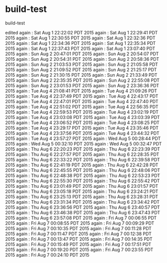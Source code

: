 # build-test
build-test

edited
again : Sat Aug  1 22:22:02 PDT 2015
again : Sat Aug  1 22:29:41 PDT 2015
again : Sat Aug  1 22:30:55 PDT 2015
again : Sat Aug  1 22:32:36 PDT 2015
again : Sat Aug  1 22:34:36 PDT 2015
again : Sat Aug  1 22:35:34 PDT 2015
again : Sat Aug  1 22:37:43 PDT 2015
again : Sat Aug  1 23:07:40 PDT 2015
again : Sun Aug  2 20:47:01 PDT 2015
again : Sun Aug  2 20:54:07 PDT 2015
again : Sun Aug  2 20:54:31 PDT 2015
again : Sun Aug  2 20:58:36 PDT 2015
again : Sun Aug  2 21:03:53 PDT 2015
again : Sun Aug  2 21:05:58 PDT 2015
again : Sun Aug  2 21:09:52 PDT 2015
again : Sun Aug  2 21:25:17 PDT 2015
again : Sun Aug  2 21:30:15 PDT 2015
again : Sun Aug  2 21:33:49 PDT 2015
again : Sun Aug  2 22:35:35 PDT 2015
again : Sun Aug  2 22:55:08 PDT 2015
again : Sun Aug  2 23:01:53 PDT 2015
again : Sun Aug  2 23:36:36 PDT 2015
again : Tue Aug  4 21:08:41 PDT 2015
again : Tue Aug  4 21:09:26 PDT 2015
again : Tue Aug  4 22:37:49 PDT 2015
again : Tue Aug  4 22:43:17 PDT 2015
again : Tue Aug  4 22:47:01 PDT 2015
again : Tue Aug  4 22:47:40 PDT 2015
again : Tue Aug  4 22:51:02 PDT 2015
again : Tue Aug  4 22:56:35 PDT 2015
again : Tue Aug  4 22:59:53 PDT 2015
again : Tue Aug  4 23:02:19 PDT 2015
again : Tue Aug  4 23:03:08 PDT 2015
again : Tue Aug  4 23:03:39 PDT 2015
again : Tue Aug  4 23:06:52 PDT 2015
again : Tue Aug  4 23:08:25 PDT 2015
again : Tue Aug  4 23:29:17 PDT 2015
again : Tue Aug  4 23:35:46 PDT 2015
again : Tue Aug  4 23:37:56 PDT 2015
again : Tue Aug  4 23:44:32 PDT 2015
again : Tue Aug  4 23:57:27 PDT 2015
again : Wed Aug  5 00:28:44 PDT 2015
again : Wed Aug  5 00:32:10 PDT 2015
again : Wed Aug  5 00:32:47 PDT 2015
again : Thu Aug  6 22:20:23 PDT 2015
again : Thu Aug  6 22:23:39 PDT 2015
again : Thu Aug  6 22:27:57 PDT 2015
again : Thu Aug  6 22:28:35 PDT 2015
again : Thu Aug  6 22:33:22 PDT 2015
again : Thu Aug  6 22:39:58 PDT 2015
again : Thu Aug  6 22:41:19 PDT 2015
again : Thu Aug  6 22:42:28 PDT 2015
again : Thu Aug  6 22:45:55 PDT 2015
again : Thu Aug  6 22:48:06 PDT 2015
again : Thu Aug  6 22:48:38 PDT 2015
again : Thu Aug  6 22:53:23 PDT 2015
again : Thu Aug  6 22:55:30 PDT 2015
again : Thu Aug  6 22:55:42 PDT 2015
again : Thu Aug  6 23:01:49 PDT 2015
again : Thu Aug  6 23:01:57 PDT 2015
again : Thu Aug  6 23:05:18 PDT 2015
again : Thu Aug  6 23:24:21 PDT 2015
again : Thu Aug  6 23:25:13 PDT 2015
again : Thu Aug  6 23:28:31 PDT 2015
again : Thu Aug  6 23:31:34 PDT 2015
again : Thu Aug  6 23:34:42 PDT 2015
again : Thu Aug  6 23:36:56 PDT 2015
again : Thu Aug  6 23:40:57 PDT 2015
again : Thu Aug  6 23:46:38 PDT 2015
again : Thu Aug  6 23:47:43 PDT 2015
again : Thu Aug  6 23:57:08 PDT 2015
again : Fri Aug  7 00:06:55 PDT 2015
again : Fri Aug  7 00:08:55 PDT 2015
again : Fri Aug  7 00:09:29 PDT 2015
again : Fri Aug  7 00:10:35 PDT 2015
again : Fri Aug  7 00:11:28 PDT 2015
again : Fri Aug  7 00:11:47 PDT 2015
again : Fri Aug  7 00:12:38 PDT 2015
again : Fri Aug  7 00:13:47 PDT 2015
again : Fri Aug  7 00:14:35 PDT 2015
again : Fri Aug  7 00:15:49 PDT 2015
again : Fri Aug  7 00:17:51 PDT 2015
again : Fri Aug  7 00:19:20 PDT 2015
again : Fri Aug  7 00:23:55 PDT 2015
again : Fri Aug  7 00:24:10 PDT 2015
